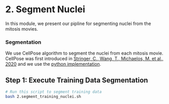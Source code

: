 # 2. Segment Nuclei

In this module, we present our pipline for segmenting nuclei from the mitosis movies.

### Segmentation

We use CellPose algorithm to segment the nuclei from each mitosis movie. 
CellPose was first introduced in [Stringer, C., Wang, T., Michaelos, M. et al., 2020](https://doi.org/10.1038/s41592-020-01018-x) and we use the [python implementation](https://github.com/mouseland/cellpose).

## Step 1: Execute Training Data Segmentation

```bash
# Run this script to segment training data
bash 2.segment_training_nuclei.sh
```